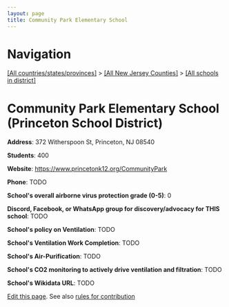 ```yaml
---
layout: page
title: Community Park Elementary School
---
```

# Navigation

[[All countries/states/provinces]](../../..) > [[All New Jersey Counties]](../..) > [[All schools in district]](..)

# Community Park Elementary School (Princeton School District)

**Address**: 372 Witherspoon St, Princeton, NJ 08540

**Students**: 400

**Website**: <https://www.princetonk12.org/CommunityPark>

**Phone**: TODO

**School's overall airborne virus protection grade (0-5)**: 0

**Discord, Facebook, or WhatsApp group for discovery/advocacy for THIS school**: TODO

**School's policy on Ventilation**: TODO

**School's Ventilation Work Completion**: TODO

**School's Air-Purification**: TODO

**School's CO2 monitoring to actively drive ventilation and filtration**: TODO

**School's Wikidata URL**: TODO


[Edit this page](https://github.com/ventilate-schools/NJ/edit/main/./Mercer/Princeton_School_District/Community_Park_Elementary_School.md). See also [rules for contribution](../../../contribution-rules/)